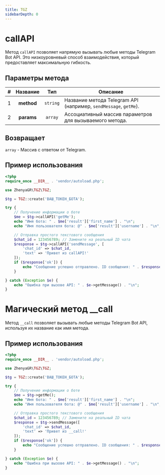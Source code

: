 ```yaml
---
title: TGZ
sidebarDepth: 0
---
```



# callAPI
Метод `callAPI` позволяет напрямую вызывать любые методы Telegram Bot API. Это низкоуровневый способ взаимодействия, который предоставляет максимальную гибкость.

## Параметры метода
| # |  Название  |   Тип    | Описание                                                         |
|:-:|:----------:|:--------:|------------------------------------------------------------------|
| 1 | **method** | `string` | Название метода Telegram API (например, `sendMessage`, `getMe`). |
| 2 | **params** | `array`  | Ассоциативный массив параметров для вызываемого метода.          |

## Возвращает
`array` - Массив с ответом от Telegram.

## Пример использования
```php
<?php
require_once __DIR__ . 'vendor/autoload.php';

use ZhenyaGR\TGZ\TGZ;

$tg = TGZ::create('ВАШ_ТОКЕН_БОТА');

try {
    // Получение информации о боте
    $me = $tg->callAPI('getMe');
    echo "Имя бота: " . $me['result']['first_name'] . "\n";
    echo "Имя пользователя бота: @" . $me['result']['username'] . "\n";

    // Отправка простого текстового сообщения 
    $chat_id = 123456789; // Замените на реальный ID чата
    $response = $tg->callAPI('sendMessage', [
        'chat_id' => $chat_id,
        'text' => 'Привет из callAPI!'
    ]);
    if ($response['ok']) {
        echo "Сообщение успешно отправлено. ID сообщения: " . $response['result']['message_id'] . "\n";
    }

} catch (Exception $e) {
    echo "Ошибка при вызове API: " . $e->getMessage() . "\n";
}
```

# Магический метод __call

Метод `__call` позволяет вызывать любые методы Telegram Bot API, используя их название как имя метода.

## Пример использования
```php
<?php
require_once __DIR__ . 'vendor/autoload.php';

use ZhenyaGR\TGZ\TGZ;

$tg = TGZ::create('ВАШ_ТОКЕН_БОТА');

try {
    // Получение информации о боте
    $me = $tg->getMe();
    echo "Имя бота: " . $me['result']['first_name'] . "\n";
    echo "Имя пользователя бота: @" . $me['result']['username'] . "\n";

    // Отправка простого текстового сообщения
    $chat_id = 123456789; // Замените на реальный ID чата
    $response = $tg->sendMessage([
        'chat_id' => $chat_id,
        'text' => 'Привет из __call!'
    ]);
    if ($response['ok']) {
        echo "Сообщение успешно отправлено. ID сообщения: " . $response['result']['message_id'] . "\n";
    }

} catch (Exception $e) {
    echo "Ошибка при вызове API: " . $e->getMessage() . "\n";
}
```